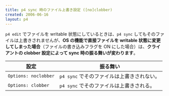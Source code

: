 ```yaml
---
title: p4 sync 時のファイル上書き設定 ([no]clobber)
created: 2006-06-16
layout: p4
---
```


`p4 edit` でファイルを writable 状態にしているときは、`p4 sync` してもそのファイルは上書きされませんが、**OS の機能で直接ファイルを writable 状態に変更してしまった場合**（ファイルの書き込みフラグを ON にした場合）は、**クライアントの clobber 設定によって sync 時の振る舞いが変わります**。

| 設定 | 振る舞い |
| ---- | -------- |
| `Options: noclobber` | `p4 sync` でそのファイルは上書きされない。 |
| `Options: clobber` | `p4 sync` でそのファイルは上書きされる。 |

